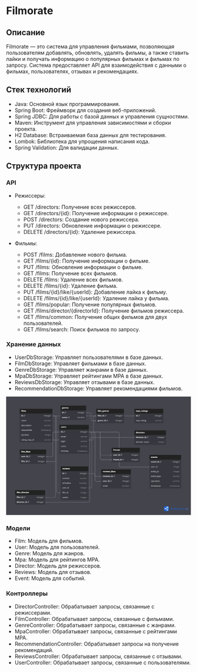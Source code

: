 # Filmorate

## Описание

Filmorate — это система для управления фильмами, позволяющая пользователям добавлять, обновлять, удалять фильмы, а также ставить лайки и получать информацию о популярных фильмах и фильмах по запросу. Система предоставляет API для взаимодействия с данными о фильмах, пользователях, отзывах и рекомендациях.

## Стек технологий

- Java: Основной язык программирования.
- Spring Boot: Фреймворк для создания веб-приложений.
- Spring JDBC: Для работы с базой данных и управления сущностями.
- Maven: Инструмент для управления зависимостями и сборки проекта.
- H2 Database: Встраиваемая база данных для тестирования.
- Lombok: Библиотека для упрощения написания кода.
- Spring Validation: Для валидации данных.

## Структура проекта

### API

- Режиссеры:
    - GET /directors: Получение всех режиссеров.
    - GET /directors/{id}: Получение информации о режиссере.
    - POST /directors: Создание нового режиссера.
    - PUT /directors: Обновление информации о режиссере.
    - DELETE /directors/{id}: Удаление режиссера.

- Фильмы:
    - POST /films: Добавление нового фильма.
    - GET /films/{id}: Получение информации о фильме.
    - PUT /films: Обновление информации о фильме.
    - GET /films: Получение всех фильмов.
    - DELETE /films: Удаление всех фильмов.
    - DELETE /films/{id}: Удаление фильма.
    - PUT /films/{id}/like/{userId}: Добавление лайка к фильму.
    - DELETE /films/{id}/like/{userId}: Удаление лайка у фильма.
    - GET /films/popular: Получение популярных фильмов.
    - GET /films/director/{directorId}: Получение фильмов режиссера.
    - GET /films/common: Получение общих фильмов для двух пользователей.
    - GET /films/search: Поиск фильмов по запросу.

### Хранение данных

- UserDbStorage: Управляет пользователями в базе данных.
- FilmDbStorage: Управляет фильмами в базе данных.
- GenreDbStorage: Управляет жанрами в базе данных.
- MpaDbStorage: Управляет рейтингами MPA в базе данных.
- ReviewsDbStorage: Управляет отзывами в базе данных.
- RecommendationDbStorage: Управляет рекомендациями фильмов.

![ER-diagram](/assets/images/diagram.png)
### Модели

- Film: Модель для фильмов.
- User: Модель для пользователей.
- Genre: Модель для жанров.
- Mpa: Модель для рейтингов MPA.
- Director: Модель для режиссеров.
- Reviews: Модель для отзывов.
- Event: Модель для событий.

### Контроллеры

- DirectorController: Обрабатывает запросы, связанные с режиссерами.
- FilmController: Обрабатывает запросы, связанные с фильмами.
- GenreController: Обрабатывает запросы, связанные с жанрами.
- MpaController: Обрабатывает запросы, связанные с рейтингами MPA.
- RecommendationController: Обрабатывает запросы на получение рекомендаций.
- ReviewsController: Обрабатывает запросы, связанные с отзывами.
- UserController: Обрабатывает запросы, связанные с пользователями.